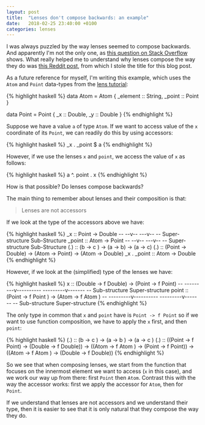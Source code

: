 ```yaml
---
layout: post
title:  "Lenses don't compose backwards: an example"
date:   2018-02-25 23:40:00 +0100
categories: lenses
---
```


I was always puzzled by the way lenses seemed to compose backwards. And
apparently I'm not the only one, as [this question on Stack
Overflow][so-question] shows. What really helped me to understand why lenses
compose the way they do was [this Reddit post][reddit-post], from which I
stole the title for this blog post.

As a future reference for myself, I'm writing this example, which uses
the `Atom` and `Point` data-types from the [lens tutorial][lens-tutorial]:

{% highlight haskell %}
data Atom = Atom { _element :: String, _point :: Point }

data Point = Point { _x :: Double, _y :: Double }
{% endhighlight %}

Suppose we have a value `a` of type `Atom`. If we want to access value of the
`x` coordinate of its `Point`, we can readily do this by using accessors:

{% highlight haskell %}
_x . _point $ a
{% endhighlight %}

However, if we use the lenses `x` and `point`, we access the value of `x` as
follows:

{% highlight haskell %}
a ^. point . x
{% endhighlight %}

How is that possible? Do lenses compose backwards?

The main thing to remember about lenses and their composition is that:

> Lenses are not accessors

If we look at the type of the accessors above we have:

{% highlight haskell %}
_x          :: Point  -> Double
--             --v--     ---v--
--     Super-structure  Sub-Structure
_point      :: Atom   -> Point
--             --v--     ---v--
--     Super-structure  Sub-Structure
(.)         :: (b     ->  c    ) -> (a    ->     b) -> (a    ->      c)
(.)         :: (Point -> Double) -> (Atom -> Point) -> (Atom -> Double)
_x . _point ::                                          Atom -> Double
{% endhighlight %}

However, if we look at the (simplified) type of the lenses we have:

{% highlight haskell %}
x     :: (Double -> f Double) -> (Point -> f Point)
--       ---------v----------    ---------v-------
--          Sub-structure         Super-structure
point :: (Point  -> f Point ) -> (Atom -> f Atom  )
--       ---------v----------    ---------v-------
--          Sub-structure         Super-structure
{% endhighlight %}

The only type in common that `x` and `point` have is `Point -> f Point` so if
we want to use function composition, we have to apply the `x` first, and then
`point`:

{% highlight haskell %}
(.) :: (b      ->  c     ) 
    -> (a      ->  b     ) 
    -> (a      ->  c     )
(.) :: ((Point -> f Point) -> (Double -> f Double)) 
    -> ((Atom  -> f Atom ) -> (Point  -> f Point))
    -> ((Atom  -> f Atom ) -> (Double -> f Double))
{% endhighlight %}

So we see that when composing lenses, we start from the function that focuses
on the innermost element we want to access (`x` in this case), and we work our
way up from there: first `Point` then `Atom`. Contrast this with the way the
accessor works: first we apply the accessor for `Atom`, then for `Point`.

If we understand that lenses are not accessors and we understand their type,
then it is easier to see that it is only natural that they compose the way they
do.

[lens-tutorial]: https://hackage.haskell.org/package/lens-tutorial-1.0.3/docs/Control-Lens-Tutorial.html
[so-question]: https://stackoverflow.com/questions/23092468/lenses-composing-backwards-and-in-lens-context
[reddit-post]: https://www.reddit.com/r/haskell/comments/23x3f3/lenses_dont_compose_backwards/
